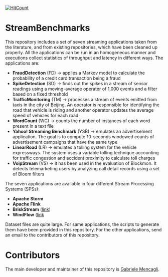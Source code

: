 [![HitCount](http://hits.dwyl.io/paragroup/streambenchmarks.svg)](https://github.com/ParaGroup/StreamBenchmarks)

# StreamBenchmarks

This repository includes a set of seven streaming applications taken from the literature, and from existing repositories, which have been cleaned up properly. All the applications can be run in an homogeneous manner and executions collect statistics of throughput and latency in different ways. The applications are:
* <strong>FraudDetection</strong> (FD) -> applies a Markov model to calculate the probability of a credit card transaction being a fraud
* <strong>SpikeDetection</strong> (SD) -> finds out the spikes in a stream of sensor readings using a moving-average operator of 1,000 events and a filter based on a fixed threshold
* <strong>TrafficMonitoring</strong> (TM) -> processes a stream of events emitted from taxis in the city of Beijing. An operator is responsible for identifying the road that vehicle is riding and another operator updates the average speed of vehicles for each road
* <strong>WordCount</strong> (WC) -> counts the number of instances of each word present in a text file
* <strong>Yahoo! Streaming Benchmark</strong> (YSB) -> emulates an advertisement application. The goal is to compute 10-seconds windowed counts of advertisement campaigns that have the same type
* <strong>LinearRoad</strong> (LR) -> emulates a tolling system for the vehicle expressways. The system uses a variable tolling technique accounting for traffic congestion and accident proximity to calculate toll charges
* <strong>VoipStream</strong> (VS) -> it has been used in the evaluation of Blockmon. It detects telemarketing users by analyzing call detail records using a set of Bloom filters

The seven applications are available in four different Stream Processing Systems (SPSs):
* <strong>Apache Storm</strong>
* <strong>Apache Flink</strong>
* <strong>BriskStream</strong> ([link](https://github.com/Xtra-Computing/briskstream))
* <strong>WindFlow</strong> ([link](https://github.com/ParaGroup/WindFlow)

Dataset files are quite large. For same applications, the scripts to generate them have been provided in this repository. For the other applications, send an email to the contributors of this repository.

# Contributors
The main developer and maintainer of this repository is [Gabriele Mencagli](mailto:mencagli@di.unipi.it).
